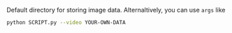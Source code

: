 Default directory for storing image data. Alternaltively, you can use `args` like

```bash
python SCRIPT.py --video YOUR-OWN-DATA
```

